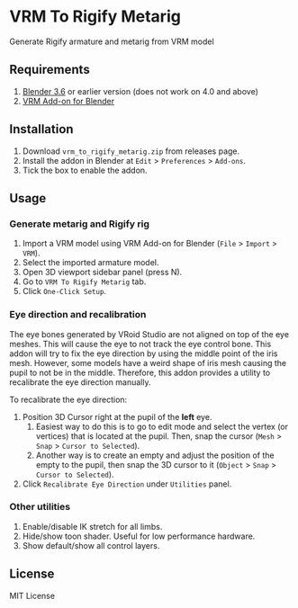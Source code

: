 # VRM To Rigify Metarig

Generate Rigify armature and metarig from VRM model

## Requirements

1. [Blender 3.6](https://www.blender.org/download/lts/) or earlier version (does not work on 4.0 and above)
2. [VRM Add-on for Blender](https://vrm-addon-for-blender.info/en/)

## Installation

1. Download `vrm_to_rigify_metarig.zip` from releases page.
2. Install the addon in Blender at `Edit` > `Preferences` > `Add-ons`.
3. Tick the box to enable the addon.

## Usage

### Generate metarig and Rigify rig

1. Import a VRM model using VRM Add-on for Blender (`File` > `Import` > `VRM`).
2. Select the imported armature model.
3. Open 3D viewport sidebar panel (press N).
4. Go to `VRM To Rigify Metarig` tab.
5. Click `One-Click Setup`.

### Eye direction and recalibration

The eye bones generated by VRoid Studio are not aligned on top of the eye meshes. This will cause the eye to not track the eye control bone. This addon will try to fix the eye direction by using the middle point of the iris mesh. However, some models have a weird shape of iris mesh causing the pupil to not be in the middle. Therefore, this addon provides a utility to recalibrate the eye direction manually.

To recalibrate the eye direction:

1. Position 3D Cursor right at the pupil of the **left** eye.
    1. Easiest way to do this is to go to edit mode and select the vertex (or vertices) that is located at the pupil. Then, snap the cursor (`Mesh` > `Snap` > `Cursor to Selected`).
    2. Another way is to create an empty and adjust the position of the empty to the pupil, then snap the 3D cursor to it (`Object` > `Snap` > `Cursor to Selected`).
2. Click `Recalibrate Eye Direction` under `Utilities` panel.

### Other utilities

1. Enable/disable IK stretch for all limbs.
2. Hide/show toon shader. Useful for low performance hardware.
3. Show default/show all control layers.

## License

MIT License
